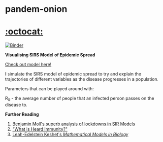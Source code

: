 # pandem-onion

# [:octocat:](https://mybinder.org/v2/gh/shivChitinous/pandem-onion/master) 
[![Binder](https://mybinder.org/badge_logo.svg)](https://mybinder.org/v2/gh/shivChitinous/pandem-onion/master)

__Visualising SIRS Model of Epidemic Spread__

[Check out model here!](https://shivchitinous.github.io/pandem-onion/SIRS_Model_of_Epidemic_Spread.html)

I simulate the SIRS model of epidemic spread to try and explain the trajectories of different variables as the disease progresses in a population.

Parameters that can be played around with:

R<sub>0</sub> - the average number of people that an infected person passes on the disease to.

__Further Reading__
1. [Benjamin Moll's superb analysis of lockdowns in SIR Models](https://benjaminmoll.com/wp-content/uploads/2020/05/SIR_notes.pdf)
2. ["What is Heard Immunity?"](https://academic.oup.com/cid/article/52/7/911/299077)
3. [Leah-Edelstein Keshet's _Mathematical Models in Biology_](https://epubs.siam.org/doi/book/10.1137/1.9780898719147)
